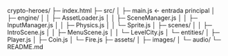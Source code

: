 crypto-heroes/
├─ index.html
├─ src/
│  ├─ main.js                ← entrada principal
│  ├─ engine/
│  │  ├─ AssetLoader.js
│  │  ├─ SceneManager.js
│  │  ├─ InputManager.js
│  │  ├─ Physics.js
│  │  └─ Sprite.js
│  ├─ scenes/
│  │  ├─ IntroScene.js
│  │  ├─ MenuScene.js
│  │  └─ LevelCity.js
│  └─ entities/
│     ├─ Player.js
│     ├─ Coin.js
│     └─ Fire.js
├─ assets/
│  ├─ images/
│  └─ audio/
└─ README.md



